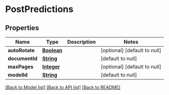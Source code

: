 # PostPredictions
## Properties

Name | Type | Description | Notes
------------ | ------------- | ------------- | -------------
**autoRotate** | [**Boolean**](boolean.md) |  | [optional] [default to null]
**documentId** | [**String**](string.md) |  | [default to null]
**maxPages** | [**Integer**](integer.md) |  | [optional] [default to null]
**modelId** | [**String**](string.md) |  | [default to null]

[[Back to Model list]](../README.md#documentation-for-models) [[Back to API list]](../README.md#documentation-for-api-endpoints) [[Back to README]](../README.md)

